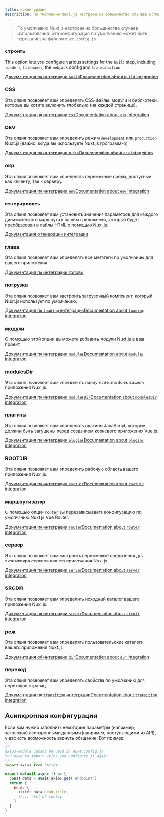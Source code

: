 ```yaml
---
title: конфигурация
description: По умолчанию Nuxt.js настроен на большинство случаев использования. Эта конфигурация по умолчанию может быть перезаписана с помощью файла `nuxt.config.js`.
---
```


> По умолчанию Nuxt.js настроен на большинство случаев использования. Эта конфигурация по умолчанию может быть перезаписана файлом `nuxt.config.js` .

### строить

This option lets you configure various settings for the `build` step, including `loaders`, `filenames`, the `webpack` config and `transpilation`.

[](/api/configuration-build)[Документация по интеграции `build`](/api/configuration-build)[Documentation about `build` integration](/api/configuration-build)

### CSS

Эта опция позволяет вам определять CSS-файлы, модули и библиотеки, которые вы хотите включить глобально (на каждой странице).

[](/api/configuration-css)[Документация по интеграции `css`](/api/configuration-css)[Documentation about `css` integration](/api/configuration-css)

### DEV

Эта опция позволяет вам определить режим `development` или `production` Nuxt.js (важно, когда вы используете Nuxt.js программно)

[](/api/configuration-dev)[Документация по интеграции с `dev`](/api/configuration-dev)[Documentation about `dev` integration](/api/configuration-dev)

### окр

Эта опция позволяет вам определять переменные среды, доступные как клиенту, так и серверу.

[](/api/configuration-env)[Документация по интеграции `env`](/api/configuration-env)[Documentation about `env` integration](/api/configuration-env)

### генерировать

Эта опция позволяет вам установить значения параметров для каждого динамического маршрута в вашем приложении, который будет преобразован в файлы HTML с помощью Nuxt.js.

[Документация о генерации интеграции](/api/configuration-generate)

### глава

Эта опция позволяет вам определять все метатеги по умолчанию для вашего приложения.

[Документация по интеграции головы](/api/configuration-head)

### погрузка

Эта опция позволяет вам настроить загрузочный компонент, который Nuxt.js использует по умолчанию.

[](/api/configuration-loading)[Документация по `loading` интеграции](/api/configuration-loading)[Documentation about `loading` integration](/api/configuration-loading)

### модули

С помощью этой опции вы можете добавить модули Nuxt.js в ваш проект.

[](/api/configuration-modules)[Документация по интеграции `modules`](/api/configuration-modules)[Documentation about `modules` integration](/api/configuration-modules)

### modulesDir

Эта опция позволяет вам определить папку node_modules вашего приложения Nuxt.js.

[](/api/configuration-modulesdir)[Документация по интеграции `modulesDir`](/api/configuration-modulesdir)[Documentation about `modulesDir` integration](/api/configuration-modulesdir)

### плагины

Эта опция позволяет вам определить плагины JavaScript, которые должны быть запущены перед созданием корневого приложения Vue.js.

[](/api/configuration-plugins)[Документация по интеграции `plugins`](/api/configuration-plugins)[Documentation about `plugins` integration](/api/configuration-plugins)

### ROOTDIR

Эта опция позволяет вам определить рабочую область вашего приложения Nuxt.js.

[](/api/configuration-rootdir)[Документация по интеграции `rootDir`](/api/configuration-rootdir)[Documentation about `rootDir` integration](/api/configuration-rootdir)

### маршрутизатор

С помощью опции `router` вы перезаписываете конфигурацию по умолчанию Nuxt.js Vue Router.

[](/api/configuration-router)[Документация по интеграции `router`](/api/configuration-router)[Documentation about `router` integration](/api/configuration-router)

### сервер

Эта опция позволяет вам настроить переменные соединения для экземпляра сервера вашего приложения Nuxt.js.

[](/api/configuration-server)[Документация по интеграции `server`](/api/configuration-server)[Documentation about `server` integration](/api/configuration-server)

### SRCDIR

Эта опция позволяет вам определить исходный каталог вашего приложения Nuxt.js.

[](/api/configuration-srcdir)[Документация по интеграции `srcDir`](/api/configuration-srcdir)[Documentation about `srcDir` integration](/api/configuration-srcdir)

### реж

Эта опция позволяет вам определять пользовательские каталоги вашего приложения Nuxt.js.

[](/api/configuration-dir)[Документация об интеграции `dir`](/api/configuration-dir)[Documentation about `dir` integration](/api/configuration-dir)

### переход

Эта опция позволяет вам определять свойства по умолчанию для переходов страниц.

[](/api/configuration-transition)[Документация по `transition` интеграции](/api/configuration-transition)[Documentation about `transition` integration](/api/configuration-transition)

## Асинхронная конфигурация

Если вам нужно заполнить некоторые параметры (например, заголовок) асинхронными данными (например, поступающими из API), у вас есть возможность вернуть обещание. Вот пример:

```js
/*
axios-module cannot be used in nuxt.config.js
You need to import axios and configure it again
*/
import axios from 'axios'

export default async () => {
  const data = await axios.get('endpoint')
  return {
    head: {
      title: data.head.title,
      //... rest of config
    }
  }
}
```
